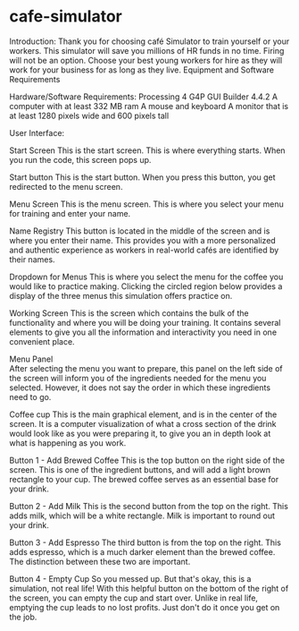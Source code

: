 # cafe-simulator
Introduction:
Thank you for choosing café Simulator to train yourself or your workers. This simulator will save you millions of HR funds in no time. Firing will not be an option. Choose your best young workers for hire as they will work for your business for as long as they live.
Equipment and Software Requirements

Hardware/Software Requirements:
Processing 4
G4P GUI Builder 4.4.2
A computer with at least 332 MB ram
A mouse and keyboard
A monitor that is at least 1280 pixels wide and 600 pixels tall

User Interface:

Start Screen
This is the start screen. This is where everything starts. When you run the code, this screen pops up.

Start button
This is the start button. When you press this button, you get redirected to the menu screen.


Menu Screen
This is the menu screen. This is where you select your menu for training and enter your name.

Name Registry 
This button is located in the middle of the screen and is where you enter their name. This provides you with a more personalized and authentic experience as workers in real-world cafés are identified by their names. 

Dropdown for Menus 
This is where you select the menu for the coffee you would like to practice making. Clicking the circled region below provides a display of the three menus this simulation offers practice on. 


Working Screen
This is the screen which contains the bulk of the functionality and where you will be doing your training. It contains several elements to give you all the information and interactivity you need in one convenient place.

Menu Panel	
After selecting the menu you want to prepare, this panel on the left side of the screen will inform you of the ingredients needed for the menu you selected. However, it does not say the order in which these ingredients need to go.

Coffee cup
This is the main graphical element, and is in the center of the screen. It is a computer visualization of what a cross section of the drink would look like as you were preparing it, to give you an in depth look at what is happening as you work.

Button 1 - Add Brewed Coffee
This is the top button on the right side of the screen. This is one of the ingredient buttons, and will add a light brown rectangle to your cup. The brewed coffee serves as an essential base for your drink.

Button 2 - Add Milk
This is the second button from the top on the right. This adds milk, which will be a white rectangle. Milk is important to round out your drink.

Button 3 - Add Espresso
The third button is from the top on the right. This adds espresso, which is a much darker element than the brewed coffee. The distinction between these two are important.

Button 4 - Empty Cup
So you messed up. But that's okay, this is a simulation, not real life! With this helpful button on the bottom of the right of the screen, you can empty the cup and start over. Unlike in real life, emptying the cup leads to no lost profits. Just don't do it once you get on the job.
